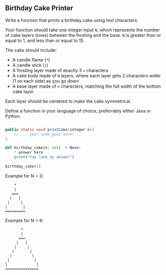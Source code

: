 ## Birthday Cake Printer

Write a function that prints a birthday cake using text characters.

Your function should take one integer input `N`, which represents the number of cake layers (rows) between the frosting and the base.
`N` is greater than or equal to 1, and less than or equal to 15.

The cake should include:
- A candle flame (`*`)
- A candle stick (`|`)
- A frosting layer made of exactly 3 `=` characters
- A cake body made of `N` layers, where each layer gets 2 characters wider (1 on each side) as you go down
- A base layer made of `=` characters, matching the full width of the bottom cake layer

Each layer should be centered to make the cake symmetrical.

Define a function in your language of choice, preferrably either Java or Python.

```java

public static void printCake(integer n){
    // ... your code goes here!
}
```

```python
def birthday_cake(n: int) -> None:
    * answer here
    print("Yay look my answer")
    
birthday_cake(1)
```


Example for N = 3:

```
    *
    |
   ===
  |   |
 |     |
|       |
=========
```


Example for N = 6:

```
       *
       |
      ===
     |   | 
    |     |
   |       |
  |         |
 |           |
|             |
===============
```
